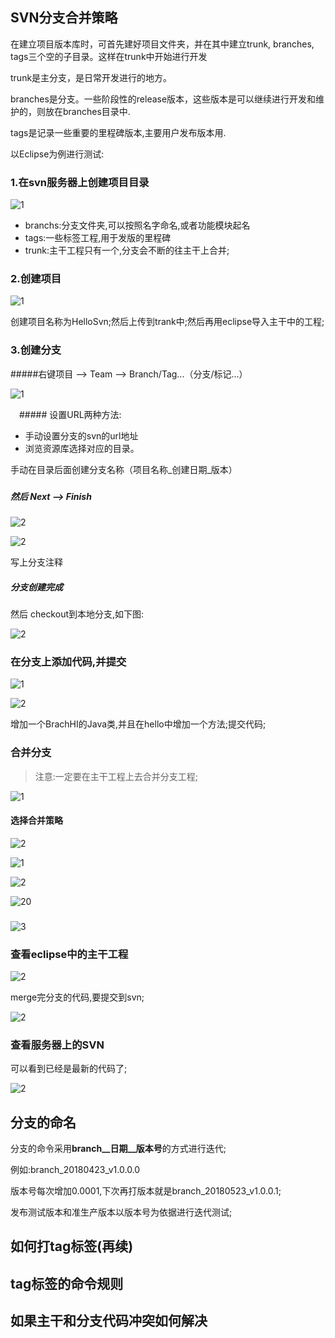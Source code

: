 ## SVN分支合并策略

在建立项目版本库时，可首先建好项目文件夹，并在其中建立trunk, branches, tags三个空的子目录。这样在trunk中开始进行开发

trunk是主分支，是日常开发进行的地方。

branches是分支。一些阶段性的release版本，这些版本是可以继续进行开发和维护的，则放在branches目录中.

tags是记录一些重要的里程碑版本,主要用户发布版本用.

以Eclipse为例进行测试:



### 1.在svn服务器上创建项目目录

![1](http://p1aoqp63y.bkt.clouddn.com/QQ%E6%88%AA%E5%9B%BE20180422220312.png)

* branchs:分支文件夹,可以按照名字命名,或者功能模块起名
* tags:一些标签工程,用于发版的里程碑
* trunk:主干工程只有一个,分支会不断的往主干上合并;



### 2.创建项目

![1](http://p1aoqp63y.bkt.clouddn.com/QQ%E6%88%AA%E5%9B%BE20180422215616.png)

创建项目名称为HelloSvn;然后上传到trank中;然后再用eclipse导入主干中的工程;



### 3.创建分支

#####右键项目 —> Team —> Branch/Tag...（分支/标记...） 

![1](http://p1aoqp63y.bkt.clouddn.com/QQ%E6%88%AA%E5%9B%BE20180422220225.png)



　##### 设置URL两种方法:



* 手动设置分支的svn的url地址 
* 浏览资源库选择对应的目录。

手动在目录后面创建分支名称（项目名称_创建日期_版本）



### 





##### 然后 Next —> Finish

![2](http://p1aoqp63y.bkt.clouddn.com/QQ%E6%88%AA%E5%9B%BE20180422220358.png)

![2](http://p1aoqp63y.bkt.clouddn.com/QQ%E6%88%AA%E5%9B%BE20180422225246.png)

写上分支注释

##### 分支创建完成

 然后 checkout到本地分支,如下图:



![2](http://p1aoqp63y.bkt.clouddn.com/QQ%E6%88%AA%E5%9B%BE20180422220534.png)

### 在分支上添加代码,并提交

![1](http://p1aoqp63y.bkt.clouddn.com/QQ%E6%88%AA%E5%9B%BE20180422220801.png)

![2](http://p1aoqp63y.bkt.clouddn.com/QQ%E6%88%AA%E5%9B%BE20180422222214.png)



增加一个BrachHI的Java类,并且在hello中增加一个方法;提交代码;



### 合并分支

> 注意:一定要在主干工程上去合并分支工程;



![1](http://p1aoqp63y.bkt.clouddn.com/QQ%E6%88%AA%E5%9B%BE20180422222533.png)



#### 选择合并策略

![2](http://p1aoqp63y.bkt.clouddn.com/QQ%E6%88%AA%E5%9B%BE20180422221027.png)





![1](http://p1aoqp63y.bkt.clouddn.com/QQ%E6%88%AA%E5%9B%BE20180422221355.png)





![2](http://p1aoqp63y.bkt.clouddn.com/QQ%E6%88%AA%E5%9B%BE20180422222854.png)



![20](http://p1aoqp63y.bkt.clouddn.com/QQ%E6%88%AA%E5%9B%BE20180422221422.png)





### 







![3](http://p1aoqp63y.bkt.clouddn.com/QQ%E6%88%AA%E5%9B%BE20180422221442.png)

### 查看eclipse中的主干工程



![2](http://p1aoqp63y.bkt.clouddn.com/QQ%E6%88%AA%E5%9B%BE20180422223008.png)



merge完分支的代码,要提交到svn;

![2](http://p1aoqp63y.bkt.clouddn.com/QQ%E6%88%AA%E5%9B%BE20180422223101.png)











### 查看服务器上的SVN

可以看到已经是最新的代码了;

![2](http://p1aoqp63y.bkt.clouddn.com/QQ%E6%88%AA%E5%9B%BE20180422223155.png)

## 分支的命名

分支的命令采用**branch__日期__版本号**的方式进行迭代;

例如:branch_20180423_v1.0.0.0

版本号每次增加0.0001,下次再打版本就是branch_20180523_v1.0.0.1;

发布测试版本和准生产版本以版本号为依据进行迭代测试;











## 如何打tag标签(再续)





## tag标签的命令规则





## 如果主干和分支代码冲突如何解决

